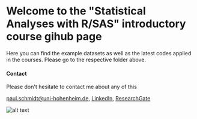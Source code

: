 # Welcome to the "Statistical Analyses with R/SAS" introductory course gihub page

Here you can find the example datasets as well as the latest codes applied in the courses. Please go to the respective folder above.

#### Contact
Please don't hesitate to contact me about any of this

paul.schmidt@uni-hohenheim.de, 
[LinkedIn](https://www.linkedin.com/in/schmidtpaul1989/), 
[ResearchGate](https://www.researchgate.net/profile/Paul_Schmidt17)

![alt text](https://www.uni-hohenheim.de/fileadmin/uni_hohenheim/Intranet_MA/Hochschulkommunikation/Corporate-Design/Logo/Uni-Hohenheim-Logo-Blau-EN.jpg)
